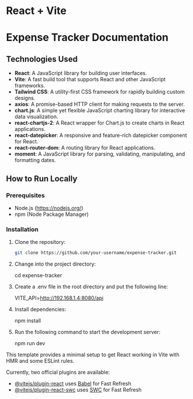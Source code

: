 # React + Vite

# Expense Tracker Documentation

## Technologies Used

- **React**: A JavaScript library for building user interfaces.
- **Vite**: A fast build tool that supports React and other JavaScript frameworks.
- **Tailwind CSS**: A utility-first CSS framework for rapidly building custom designs.
- **axios**: A promise-based HTTP client for making requests to the server.
- **chart.js**: A simple yet flexible JavaScript charting library for interactive data visualization.
- **react-chartjs-2**: A React wrapper for Chart.js to create charts in React applications.
- **react-datepicker**: A responsive and feature-rich datepicker component for React.
- **react-router-dom**: A routing library for React applications.
- **moment**: A JavaScript library for parsing, validating, manipulating, and formatting dates.

## How to Run Locally

### Prerequisites

- Node.js (https://nodejs.org/)
- npm (Node Package Manager)

### Installation

1. Clone the repository:

   ```bash
   git clone https://github.com/your-username/expense-tracker.git

2. Change into the project directory:
   
   cd expense-tracker

4. Create a .env file in the root directory and put the following line:

   VITE_API=http://192.168.1.4:8080/api

5. Install dependencies:
   
   npm install

6. Run the following command to start the development server:

   npm run dev


This template provides a minimal setup to get React working in Vite with HMR and some ESLint rules.

Currently, two official plugins are available:

- [@vitejs/plugin-react](https://github.com/vitejs/vite-plugin-react/blob/main/packages/plugin-react/README.md) uses [Babel](https://babeljs.io/) for Fast Refresh
- [@vitejs/plugin-react-swc](https://github.com/vitejs/vite-plugin-react-swc) uses [SWC](https://swc.rs/) for Fast Refresh
